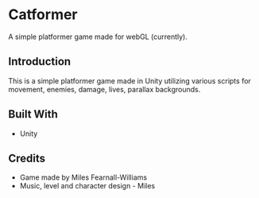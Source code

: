 # Catformer
A simple platformer game made for webGL (currently).

## Introduction
This is a simple platformer game made in Unity utilizing various scripts for movement, enemies, damage, lives, parallax backgrounds.


## Built With
* Unity


## Credits
* Game made by Miles Fearnall-Williams
* Music, level and character design - Miles
